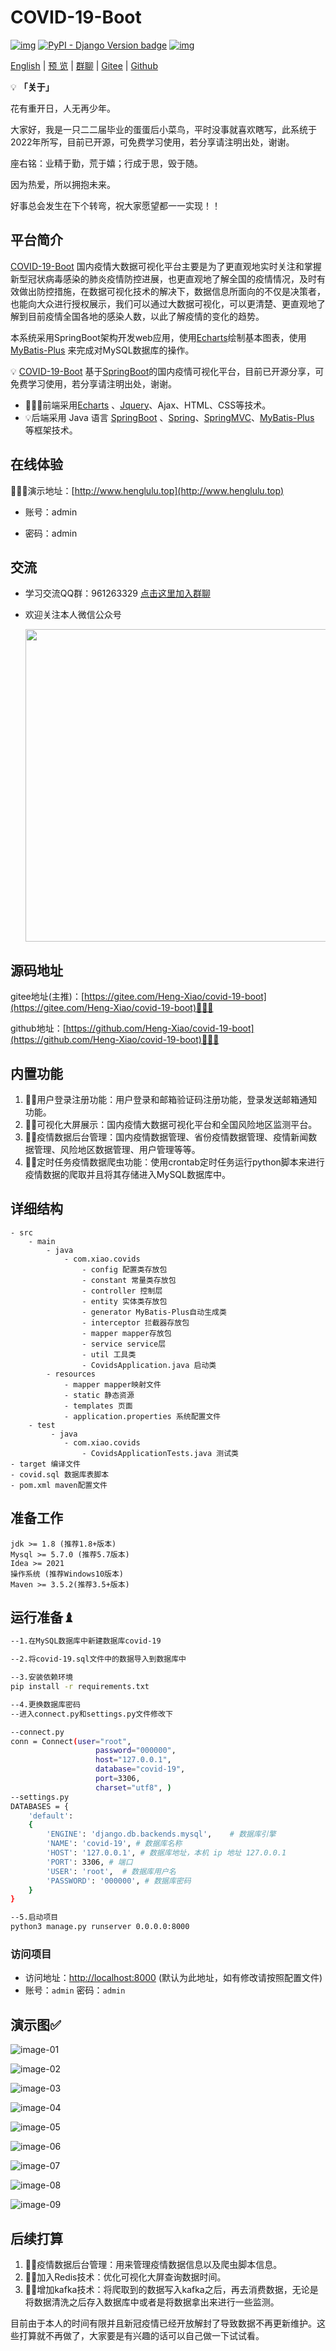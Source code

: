# COVID-19-Boot

[![img](https://img.shields.io/badge/python-%3E=3.8.x-green.svg)](https://python.org/)  [![PyPI - Django Version badge](https://img.shields.io/badge/django%20versions-4.1-blue)](https://docs.djangoproject.com/zh-hans/4.1/) [![img](https://img.shields.io/badge/Echats-%3E%3D%204.2.1-brightgreen)](https://echarts.apache.org/zh/index.html)

[English](./README.en.md) | [预 览](http://www.henglulu.top) | [群聊](https://jq.qq.com/?_wv=1027&k=sLyuUZHU) | [Gitee](https://gitee.com/Heng-Xiao/covid-19-boot) | [Github](https://github.com/Heng-Xiao/covid-19-boot) 


💡 **「关于」**

花有重开日，人无再少年。

大家好，我是一只二二届毕业的蛋蛋后小菜鸟，平时没事就喜欢瞎写，此系统于2022年所写，目前已开源，可免费学习使用，若分享请注明出处，谢谢。

座右铭：业精于勤，荒于嬉；行成于思，毁于随。

因为热爱，所以拥抱未来。

好事总会发生在下个转弯，祝大家愿望都一一实现！！

## 平台简介

[COVID-19-Boot](https://gitee.com/Heng-Xiao/covid-19-boot) 国内疫情大数据可视化平台主要是为了更直观地实时关注和掌握新型冠状病毒感染的肺炎疫情防控进展，也更直观地了解全国的疫情情况，及时有效做出防控措施，在数据可视化技术的解决下，数据信息所面向的不仅是决策者，也能向大众进行授权展示，我们可以通过大数据可视化，可以更清楚、更直观地了解到目前疫情全国各地的感染人数，以此了解疫情的变化的趋势。

本系统采用SpringBoot架构开发web应用，使用[Echarts](https://echarts.apache.org/zh/index.html)绘制基本图表，使用[MyBatis-Plus](https://mybatis.org/mybatis-3/zh/getting-started.html) 来完成对MySQL数据库的操作。

💡 [COVID-19-Boot](https://gitee.com/Heng-Xiao/covid-19-boot) 基于[SpringBoot](https://spring.io/projects/spring-boot)的国内疫情可视化平台，目前已开源分享，可免费学习使用，若分享请注明出处，谢谢。



* 🧑‍🤝‍🧑前端采用[Echarts](https://echarts.apache.org/zh/index.html) 、[Jquery](https://jquery.com/)、Ajax、HTML、CSS等技术。
* 💡后端采用 Java 语言 [SpringBoot](https://spring.io/projects/spring-boot) 、[Spring](https://spring.io/projects/spring-framework)、[SpringMVC](https://docs.spring.io/spring-framework/docs/current/reference/html/web.html#mvc)、[MyBatis-Plus](https://mybatis.org/mybatis-3/zh/getting-started.html) 等框架技术。



## 在线体验

👩‍👧‍👦演示地址：[http://www.henglulu.top](http://www.henglulu.top) 

- 账号：admin 

- 密码：admin




## 交流

- 学习交流QQ群：961263329     [点击这里加入群聊](https://jq.qq.com/?_wv=1027&k=sLyuUZHU)

- 欢迎关注本人微信公众号

  <img src='static/img/10.png' width='500'>


## 源码地址

gitee地址(主推)：[https://gitee.com/Heng-Xiao/covid-19-boot](https://gitee.com/Heng-Xiao/covid-19-boot)👩‍👦‍👦

github地址：[https://github.com/Heng-Xiao/covid-19-boot](https://github.com/Heng-Xiao/covid-19-boot)👩‍👦‍👦



## 内置功能

1.  👨‍⚕️用户登录注册功能：用户登录和邮箱验证码注册功能，登录发送邮箱通知功能。
2.  👨‍🎓可视化大屏展示：国内疫情大数据可视化平台和全国风险地区监测平台。
3.  👨‍🎓疫情数据后台管理：国内疫情数据管理、省份疫情数据管理、疫情新闻数据管理、风险地区数据管理、用户管理等等。
4.  👨‍⚕️定时任务疫情数据爬虫功能：使用crontab定时任务运行python脚本来进行疫情数据的爬取并且将其存储进入MySQL数据库中。


## 详细结构

```
- src 
    - main 
        - java
            - com.xiao.covids
                - config 配置类存放包
                - constant 常量类存放包
                - controller 控制层
                - entity 实体类存放包
                - generator MyBatis-Plus自动生成类
                - interceptor 拦截器存放包
                - mapper mapper存放包
                - service service层
                - util 工具类
                - CovidsApplication.java 启动类
        - resources
            - mapper mapper映射文件
            - static 静态资源
            - templates 页面
            - application.properties 系统配置文件
    - test
         - java
            - com.xiao.covids
                - CovidsApplicationTests.java 测试类
- target 编译文件
- covid.sql 数据库表脚本
- pom.xml maven配置文件
```



## 准备工作
~~~
jdk >= 1.8 (推荐1.8+版本)
Mysql >= 5.7.0 (推荐5.7版本)
Idea >= 2021
操作系统 (推荐Windows10版本)
Maven >= 3.5.2(推荐3.5+版本)
~~~

## 运行准备♝

```bash
--1.在MySQL数据库中新建数据库covid-19

--2.将covid-19.sql文件中的数据导入到数据库中

--3.安装依赖环境
pip install -r requirements.txt

--4.更换数据库密码
--进入connect.py和settings.py文件修改下

--connect.py
conn = Connect(user="root",
                   password="000000",
                   host="127.0.0.1",
                   database="covid-19",
                   port=3306,
                   charset="utf8", )
--settings.py
DATABASES = {
    'default':
    {
        'ENGINE': 'django.db.backends.mysql',    # 数据库引擎
        'NAME': 'covid-19', # 数据库名称
        'HOST': '127.0.0.1', # 数据库地址，本机 ip 地址 127.0.0.1
        'PORT': 3306, # 端口
        'USER': 'root',  # 数据库用户名
        'PASSWORD': '000000', # 数据库密码
    }
}

--5.启动项目
python3 manage.py runserver 0.0.0.0:8000
```


### 访问项目

- 访问地址：[http://localhost:8000](http://localhost:8000) (默认为此地址，如有修改请按照配置文件)
- 账号：`admin` 密码：`admin`



## 演示图✅

![image-01](static/img/1.png)

![image-02](static/img/2.png)

![image-03](static/img/3.jpg)

![image-04](static/img/4.jpg)

![image-05](static/img/5.jpg)

![image-06](static/img/6.jpg)

![image-07](static/img/7.jpg)

![image-08](static/img/8.jpg)

![image-09](static/img/9.jpg)



## 后续打算

1.  👨‍⚕️疫情数据后台管理：用来管理疫情数据信息以及爬虫脚本信息。
2.  👩‍⚕️加入Redis技术：优化可视化大屏查询数据时间。
3.  👨‍🎓增加kafka技术：将爬取到的数据写入kafka之后，再去消费数据，无论是将数据清洗之后存入数据库中或者是将数据拿出来进行一些监测。

目前由于本人的时间有限并且新冠疫情已经开放解封了导致数据不再更新维护。这些打算就不再做了，大家要是有兴趣的话可以自己做一下试试看。